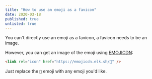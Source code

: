 ```yaml
---
title: "How to use an emoji as a favicon"
date: 2020-03-18
published: true
unlisted: true
---
```


You can't directly use an emoji as a favicon, a favicon needs to be an image.

However, you can get an image of the emoji using [EMOJICDN](https://emojicdn.elk.sh):

```html
<link rel="icon" href="https://emojicdn.elk.sh/🍉" />
```

Just replace the `🍉` emoji with any emoji you'd like.
